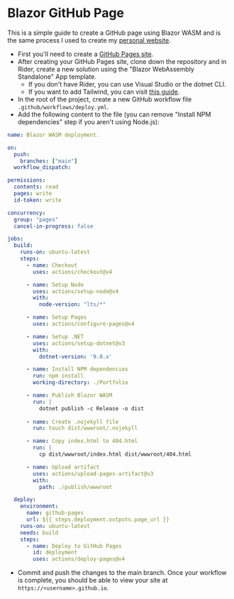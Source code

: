 # Blazor GitHub Page
This is a simple guide to create a GitHub page using Blazor WASM and is the same process I used to create my [personal website](https://mattjdavey.github.io).

- First you'll need to create a [GitHub Pages site](https://docs.github.com/en/pages/getting-started-with-github-pages/creating-a-github-pages-site).
- After creating your GitHub Pages site, clone down the repository and in Rider, create a new solution using the "Blazor WebAssembly Standalone" App template.
  - If you don't have Rider, you can use Visual Studio or the dotnet CLI.
  - If you want to add Tailwind, you can visit [this guide](https://mattjdavey.github.io/blog/add-tailwind-to-blazor-app).
- In the root of the project, create a new GitHub workflow file `.github/workflows/deploy.yml`.
- Add the following content to the file (you can remove "Install NPM dependencies" step if you aren't using Node.js):
``` yaml
name: Blazor WASM deployment.

on:
  push:
    branches: ["main"]
  workflow_dispatch:

permissions:
  contents: read
  pages: write
  id-token: write

concurrency:
  group: "pages"
  cancel-in-progress: false

jobs:
  build:
    runs-on: ubuntu-latest
    steps:
      - name: Checkout
        uses: actions/checkout@v4

      - name: Setup Node
        uses: actions/setup-node@v4
        with:
          node-version: "lts/*"

      - name: Setup Pages
        uses: actions/configure-pages@v4

      - name: Setup .NET
        uses: actions/setup-dotnet@v3
        with:
          dotnet-version: '9.0.x'

      - name: Install NPM dependencies
        run: npm install
        working-directory: ./Portfolio

      - name: Publish Blazor WASM
        run: |
          dotnet publish -c Release -o dist
          
      - name: Create .nojekyll file
        run: touch dist/wwwroot/.nojekyll

      - name: Copy index.html to 404.html
        run: |
          cp dist/wwwroot/index.html dist/wwwroot/404.html  

      - name: Upload artifact
        uses: actions/upload-pages-artifact@v3
        with:
          path: ./publish/wwwroot

  deploy:
    environment:
      name: github-pages
      url: ${{ steps.deployment.outputs.page_url }}
    runs-on: ubuntu-latest
    needs: build
    steps:
      - name: Deploy to GitHub Pages
        id: deployment
        uses: actions/deploy-pages@v4
```
- Commit and push the changes to the main branch. Once your workflow is complete, you should be able to view your site 
  at `https://<username>.github.io`.